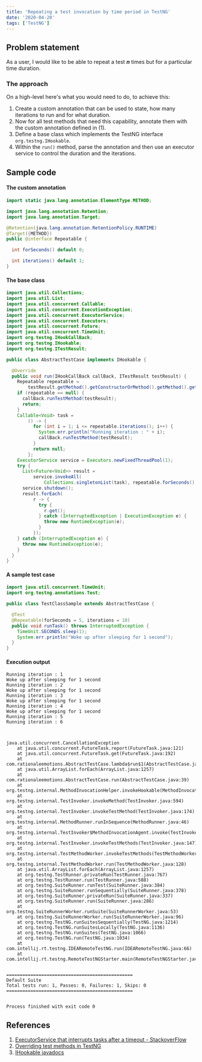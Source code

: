 ```yaml
---
title: 'Repeating a test invocation by time period in TestNG'
date: '2020-04-20'
tags: ['TestNG']
---
```


## Problem statement

As a user, I would like to be able to repeat a test ***n*** times but for a particular time duration.


### The approach

On a high-level here's what you would need to do, to achieve this:

1. Create a custom annotation that can be used to state, how many iterations to run and for what duration.
2. Now for all test methods that need this capability, annotate them with the custom annotation defined in (1).
3. Define a base class which implements the TestNG interface `org.testng.IHookable`.
4. Within the `run()` method, parse the annotation and then use an executor service to control the duration and the iterations.

## Sample code

#### The custom annotation

```java
import static java.lang.annotation.ElementType.METHOD;

import java.lang.annotation.Retention;
import java.lang.annotation.Target;

@Retention(java.lang.annotation.RetentionPolicy.RUNTIME)
@Target({METHOD})
public @interface Repeatable {

  int forSeconds() default 0;

  int iterations() default 1;
}
```

#### The base class

```java
import java.util.Collections;
import java.util.List;
import java.util.concurrent.Callable;
import java.util.concurrent.ExecutionException;
import java.util.concurrent.ExecutorService;
import java.util.concurrent.Executors;
import java.util.concurrent.Future;
import java.util.concurrent.TimeUnit;
import org.testng.IHookCallBack;
import org.testng.IHookable;
import org.testng.ITestResult;

public class AbstractTestCase implements IHookable {

  @Override
  public void run(IHookCallBack callBack, ITestResult testResult) {
    Repeatable repeatable =
        testResult.getMethod().getConstructorOrMethod().getMethod().getAnnotation(Repeatable.class);
    if (repeatable == null) {
      callBack.runTestMethod(testResult);
      return;
    }
    Callable<Void> task =
        () -> {
          for (int i = 1; i <= repeatable.iterations(); i++) {
            System.err.println("Running iteration : " + i);
            callBack.runTestMethod(testResult);
          }
          return null;
        };
    ExecutorService service = Executors.newFixedThreadPool(1);
    try {
      List<Future<Void>> result =
          service.invokeAll(
              Collections.singletonList(task), repeatable.forSeconds(), TimeUnit.SECONDS);
      service.shutdown();
      result.forEach(
          r -> {
            try {
              r.get();
            } catch (InterruptedException | ExecutionException e) {
              throw new RuntimeException(e);
            }
          });
    } catch (InterruptedException e) {
      throw new RuntimeException(e);
    }
  }
}
```

#### A sample test case

```java
import java.util.concurrent.TimeUnit;
import org.testng.annotations.Test;

public class TestClassSample extends AbstractTestCase {

  @Test
  @Repeatable(forSeconds = 5, iterations = 10)
  public void runTask() throws InterruptedException {
    TimeUnit.SECONDS.sleep(1);
    System.err.println("Woke up after sleeping for 1 second");
  }
}
```

#### Execution output

```
Running iteration : 1
Woke up after sleeping for 1 second
Running iteration : 2
Woke up after sleeping for 1 second
Running iteration : 3
Woke up after sleeping for 1 second
Running iteration : 4
Woke up after sleeping for 1 second
Running iteration : 5
Running iteration : 6



java.util.concurrent.CancellationException
	at java.util.concurrent.FutureTask.report(FutureTask.java:121)
	at java.util.concurrent.FutureTask.get(FutureTask.java:192)
	at com.rationaleemotions.AbstractTestCase.lambda$run$1(AbstractTestCase.java:42)
	at java.util.ArrayList.forEach(ArrayList.java:1257)
	at com.rationaleemotions.AbstractTestCase.run(AbstractTestCase.java:39)
	at org.testng.internal.MethodInvocationHelper.invokeHookable(MethodInvocationHelper.java:255)
	at org.testng.internal.TestInvoker.invokeMethod(TestInvoker.java:594)
	at org.testng.internal.TestInvoker.invokeTestMethod(TestInvoker.java:174)
	at org.testng.internal.MethodRunner.runInSequence(MethodRunner.java:46)
	at org.testng.internal.TestInvoker$MethodInvocationAgent.invoke(TestInvoker.java:821)
	at org.testng.internal.TestInvoker.invokeTestMethods(TestInvoker.java:147)
	at org.testng.internal.TestMethodWorker.invokeTestMethods(TestMethodWorker.java:146)
	at org.testng.internal.TestMethodWorker.run(TestMethodWorker.java:128)
	at java.util.ArrayList.forEach(ArrayList.java:1257)
	at org.testng.TestRunner.privateRun(TestRunner.java:767)
	at org.testng.TestRunner.run(TestRunner.java:588)
	at org.testng.SuiteRunner.runTest(SuiteRunner.java:384)
	at org.testng.SuiteRunner.runSequentially(SuiteRunner.java:378)
	at org.testng.SuiteRunner.privateRun(SuiteRunner.java:337)
	at org.testng.SuiteRunner.run(SuiteRunner.java:286)
	at org.testng.SuiteRunnerWorker.runSuite(SuiteRunnerWorker.java:53)
	at org.testng.SuiteRunnerWorker.run(SuiteRunnerWorker.java:96)
	at org.testng.TestNG.runSuitesSequentially(TestNG.java:1214)
	at org.testng.TestNG.runSuitesLocally(TestNG.java:1136)
	at org.testng.TestNG.runSuites(TestNG.java:1066)
	at org.testng.TestNG.run(TestNG.java:1034)
	at com.intellij.rt.testng.IDEARemoteTestNG.run(IDEARemoteTestNG.java:66)
	at com.intellij.rt.testng.RemoteTestNGStarter.main(RemoteTestNGStarter.java:110)


===============================================
Default Suite
Total tests run: 1, Passes: 0, Failures: 1, Skips: 0
===============================================


Process finished with exit code 0
```

## References

1. [ExecutorService that interrupts tasks after a timeout - StackoverFlow](https://stackoverflow.com/a/38710673)
2. [Overriding test methods in TestNG](https://testng.org/doc/documentation-main.html#ihookable)
3. [IHookable javadocs](https://javadoc.jitpack.io/com/github/cbeust/testng/master/javadoc/org/testng/IHookable.html) 
